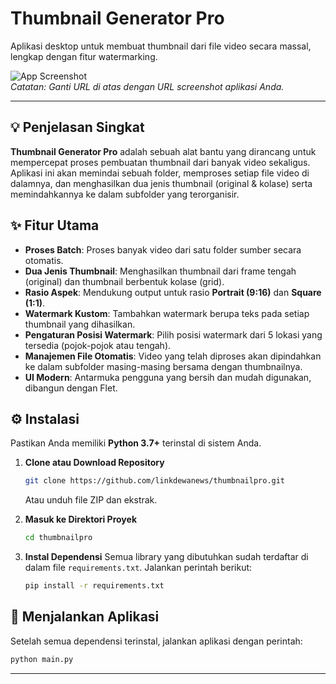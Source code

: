 # Thumbnail Generator Pro

Aplikasi desktop untuk membuat thumbnail dari file video secara massal, lengkap dengan fitur watermarking.

![App Screenshot](https://file.ahs.my.id/-Xd8xtCSyZB)  
*Catatan: Ganti URL di atas dengan URL screenshot aplikasi Anda.*

---

## 💡 Penjelasan Singkat

**Thumbnail Generator Pro** adalah sebuah alat bantu yang dirancang untuk mempercepat proses pembuatan thumbnail dari banyak video sekaligus. Aplikasi ini akan memindai sebuah folder, memproses setiap file video di dalamnya, dan menghasilkan dua jenis thumbnail (original & kolase) serta memindahkannya ke dalam subfolder yang terorganisir.

## ✨ Fitur Utama

- **Proses Batch**: Proses banyak video dari satu folder sumber secara otomatis.
- **Dua Jenis Thumbnail**: Menghasilkan thumbnail dari frame tengah (original) dan thumbnail berbentuk kolase (grid).
- **Rasio Aspek**: Mendukung output untuk rasio **Portrait (9:16)** dan **Square (1:1)**.
- **Watermark Kustom**: Tambahkan watermark berupa teks pada setiap thumbnail yang dihasilkan.
- **Pengaturan Posisi Watermark**: Pilih posisi watermark dari 5 lokasi yang tersedia (pojok-pojok atau tengah).
- **Manajemen File Otomatis**: Video yang telah diproses akan dipindahkan ke dalam subfolder masing-masing bersama dengan thumbnailnya.
- **UI Modern**: Antarmuka pengguna yang bersih dan mudah digunakan, dibangun dengan Flet.

## ⚙️ Instalasi

Pastikan Anda memiliki **Python 3.7+** terinstal di sistem Anda.

1.  **Clone atau Download Repository**
    ```bash
    git clone https://github.com/linkdewanews/thumbnailpro.git
    ```
    Atau unduh file ZIP dan ekstrak.

2.  **Masuk ke Direktori Proyek**
    ```bash
    cd thumbnailpro
    ```

3.  **Instal Dependensi**
    Semua library yang dibutuhkan sudah terdaftar di dalam file `requirements.txt`. Jalankan perintah berikut:
    ```bash
    pip install -r requirements.txt
    ```

## 🚀 Menjalankan Aplikasi

Setelah semua dependensi terinstal, jalankan aplikasi dengan perintah:

```bash
python main.py
```

---
